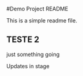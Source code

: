 #Demo Project README

This is a simple readme file.

## TESTE 2

just something going

Updates in stage